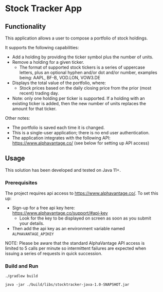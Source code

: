 # Stock Tracker App

## Functionality

This application allows a user to compose a portfolio of stock holdings.

It supports the following capabilities:   
- Add a holding by providing the ticker symbol plus the number of units.  
- Remove a holding for a given ticker.  
  - The format of supported stock tickers is a series of uppercase letters, plus an optional hyphen and/or dot and/or number, 
  examples being: AAPL, BF-B, VOD.LON, VOW3.DE   
- Displays the total value of the portfolio, where:  
  - Stock prices based on the daily closing price from the prior (most recent) trading day.   
- Note: only one holding per ticker is supported. If a holding with an existing ticker is added, then the new number of units replaces the amount for that ticker.

Other notes:

- The portfolio is saved each time it is changed.   
- This is a single-user application; there is no end user authentication.   
- The application integrates with the following API: https://www.alphavantage.co/ (see below for setting up API access)   

## Usage

This solution has been developed and tested on Java 11+.

### Prerequisites

The project requires api access to <https://www.alphavantage.co/>. To set this up:
-   Sign-up for a free api key here: <https://www.alphavantage.co/support/#api-key>   
    - Look for the key to be displayed on screen as soon as you submit your details.
-   Then add the api key as an environment variable named `ALPHAVANTAGE_APIKEY`

NOTE: Please be aware that the standard AlphaVantage API access is limited to 5 calls per minute so intermittent
failures are expected when issuing a series of requests in quick succession.

### Build and Run

```./gradlew build```

```java -jar ./build/libs/stocktracker-java-1.0-SNAPSHOT.jar```
